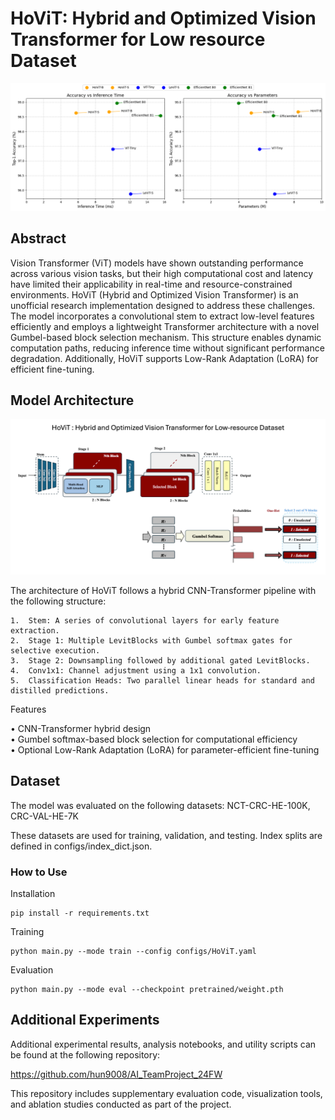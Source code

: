 # HoViT: Hybrid and Optimized Vision Transformer for Low resource Dataset

<img src="./img/Figure1.png">

## Abstract

Vision Transformer (ViT) models have shown outstanding performance across various vision tasks, but their high computational cost and latency have limited their applicability in real-time and resource-constrained environments. HoViT (Hybrid and Optimized Vision Transformer) is an unofficial research implementation designed to address these challenges. The model incorporates a convolutional stem to extract low-level features efficiently and employs a lightweight Transformer architecture with a novel Gumbel-based block selection mechanism. This structure enables dynamic computation paths, reducing inference time without significant performance degradation. Additionally, HoViT supports Low-Rank Adaptation (LoRA) for efficient fine-tuning.

## Model Architecture

<img src="./img/HoViT.png">


The architecture of HoViT follows a hybrid CNN-Transformer pipeline with the following structure:

	1.	Stem: A series of convolutional layers for early feature extraction.
	2.	Stage 1: Multiple LevitBlocks with Gumbel softmax gates for selective execution.
	3.	Stage 2: Downsampling followed by additional gated LevitBlocks.
	4.	Conv1x1: Channel adjustment using a 1x1 convolution.
	5.	Classification Heads: Two parallel linear heads for standard and distilled predictions.

Features

•	CNN-Transformer hybrid design </br>
•	Gumbel softmax-based block selection for computational efficiency </br>
•	Optional Low-Rank Adaptation (LoRA) for parameter-efficient fine-tuning </br>

## Dataset

The model was evaluated on the following datasets: NCT-CRC-HE-100K, CRC-VAL-HE-7K

These datasets are used for training, validation, and testing. Index splits are defined in configs/index_dict.json.

### How to Use

Installation
```
pip install -r requirements.txt
```
Training
```
python main.py --mode train --config configs/HoViT.yaml
```
Evaluation
```
python main.py --mode eval --checkpoint pretrained/weight.pth
```

## Additional Experiments

Additional experimental results, analysis notebooks, and utility scripts can be found at the following repository:

https://github.com/hun9008/AI_TeamProject_24FW

This repository includes supplementary evaluation code, visualization tools, and ablation studies conducted as part of the project.